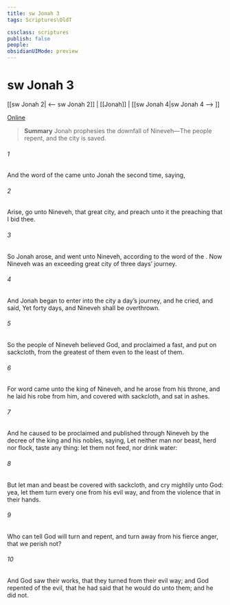```yaml
---
title: sw Jonah 3
tags: Scriptures\OldT

cssclass: scriptures
publish: false
people:
obsidianUIMode: preview
---
```


# sw Jonah 3
[[sw Jonah 2| <-- sw Jonah 2]] | [[Jonah]] | [[sw Jonah 4|sw Jonah 4 --> ]]

[Online](https://churchofjesuschrist.org/study/scriptures/ot/jonah/3?lang=eng)

> __Summary__
Jonah prophesies the downfall of Nineveh—The people repent, and the city is saved.

###### 1 
And the word of the  came unto Jonah the second time, saying,

###### 2 
Arise, go unto Nineveh, that great city, and preach unto it the preaching that I bid thee.

###### 3 
So Jonah arose, and went unto Nineveh, according to the word of the . Now Nineveh was an exceeding great city of three days’ journey.

###### 4 
And Jonah began to enter into the city a day’s journey, and he cried, and said, Yet forty days, and Nineveh shall be overthrown.

###### 5 
So the people of Nineveh believed God, and proclaimed a fast, and put on sackcloth, from the greatest of them even to the least of them.

###### 6 
For word came unto the king of Nineveh, and he arose from his throne, and he laid his robe from him, and covered  with sackcloth, and sat in ashes.

###### 7 
And he caused  to be proclaimed and published through Nineveh by the decree of the king and his nobles, saying, Let neither man nor beast, herd nor flock, taste any thing: let them not feed, nor drink water:

###### 8 
But let man and beast be covered with sackcloth, and cry mightily unto God: yea, let them turn every one from his evil way, and from the violence that  in their hands.

###### 9 
Who can tell  God will turn and repent, and turn away from his fierce anger, that we perish not?

###### 10 
And God saw their works, that they turned from their evil way; and God repented of the evil, that he had said that he would do unto them; and he did  not.

